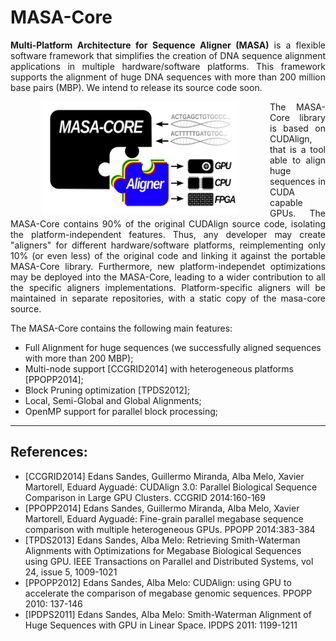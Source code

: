 # MASA-Core
<p align="justify">
<b>Multi-Platform Architecture for Sequence Aligner (MASA)</b> is a flexible software framework that simplifies the creation of DNA sequence alignment applications in multiple hardware/software platforms. This framework supports the alignment of huge DNA sequences with more than 200 million base pairs (MBP). We intend to release its source code soon.
</p>

<img src="https://raw.githubusercontent.com/edanssandes/masa-core/master/images/masa-core-puzzle.png" align="left" height="180" hspace="50">

<p align="justify">
The MASA-Core library is based on CUDAlign, that is a tool able to align huge sequences in CUDA capable GPUs. The MASA-Core contains 90% of the original CUDAlign source code, isolating the platform-independent features. Thus, any developer may create "aligners" for different hardware/software platforms, reimplementing only 10% (or even less) of the original code and linking it against the portable MASA-Core library. Furthermore, new platform-independet optimizations may be deployed into the MASA-Core, leading to a wider contribution to all the specific aligners implementations. Platform-specific aligners will be maintained in separate repositories, with a static copy of the masa-core source.
</p>

The MASA-Core contains the following main features:
* Full Alignment for huge sequences (we successfully aligned sequences with more than 200 MBP);
* Multi-node support [CCGRID2014] with heterogeneous platforms [PPOPP2014];
* Block Pruning optimization [TPDS2012];
* Local, Semi-Global and Global Alignments;
* OpenMP support for parallel block processing;


---

## References:

* [CCGRID2014] Edans Sandes, Guillermo Miranda, Alba Melo, Xavier Martorell, Eduard Ayguadé: CUDAlign 3.0: Parallel Biological Sequence Comparison in Large GPU Clusters. CCGRID 2014:160-169
* [PPOPP2014]  Edans Sandes, Guillermo Miranda, Alba Melo, Xavier Martorell, Eduard Ayguadé: Fine-grain parallel megabase sequence comparison with multiple heterogeneous GPUs. PPOPP 2014:383-384
* [TPDS2013]   Edans Sandes, Alba Melo: Retrieving Smith-Waterman Alignments with Optimizations for Megabase Biological Sequences using GPU. IEEE Transactions on Parallel and Distributed Systems, vol 24, issue 5, 1009-1021
* [PPOPP2012]  Edans Sandes, Alba Melo: CUDAlign: using GPU to accelerate the comparison of megabase genomic sequences. PPOPP 2010: 137-146
* [IPDPS2011]  Edans Sandes, Alba Melo: Smith-Waterman Alignment of Huge Sequences with GPU in Linear Space. IPDPS 2011: 1199-1211
